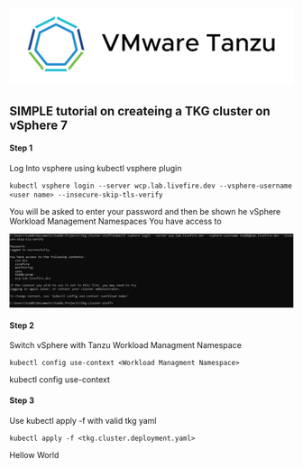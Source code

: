 ![VMware Tanzu](./img/vmware.tanzu.logo.png)

## SIMPLE tutorial on createing a TKG cluster on vSphere 7 ##

#### Step 1 ####

Log Into vsphere using kubectl vsphere plugin
```
kubectl vsphere login --server wcp.lab.livefire.dev --vsphere-username <user name> --insecure-skip-tls-verify
```
You will be asked to enter your password and then be shown he vSphere Workload Management Namespaces You have access to

![VMware Tanzu](./img/kubectl.vsphere.login.png)

#### Step 2 #### 

Switch vSphere with Tanzu Workload Managment Namespace 

```
kubectl config use-context <Workload Managment Namespace>
```
  kubectl config use-context <Workload Managment Namespace>

#### Step 3 #### 

Use kubectl apply -f with valid tkg yaml

``` 
kubectl apply -f <tkg.cluster.deployment.yaml>
```

Hellow World
